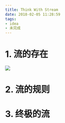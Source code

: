 ```yaml
---
title: Think With Stream
date: 2018-02-05 11:28:59
tags:
- idea
- 未完成
---
```


# 1. 流的存在

![](https://wdd.js.org/img/images/20180205113245_dxUKTb_latest.jpeg)

# 2. 流的规则

# 3. 终极的流